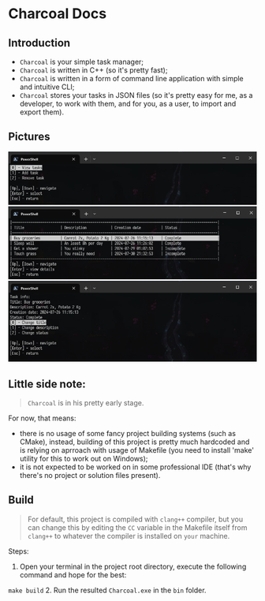 # Charcoal Docs
## Introduction
* `Charcoal` is your simple task manager;
* `Charcoal` is written in C++ (so it's pretty fast);
* `Charcoal` is written in a form of command line application with simple and intuitive CLI;
* `Charcoal` stores your tasks in JSON files (so it's pretty easy for me, as a developer, to work with them, and for you, as a user, to import and export them).

## Pictures
![Start menu](/assets/images/menu.png)
![Tasks list](/assets/images/tasks.png)
![Individual task info](/assets/images/taskinfo.png)

## Little side note:
> `Charcoal` is in his pretty early stage.

For now, that means:
* there is no usage of some fancy project building systems (such as CMake), instead, building of this project is pretty much hardcoded and is relying on aprroach with usage of Makefile (you need to install 'make' utility for this to work out on Windows);
* it is not expected to be worked on in some professional IDE (that's why there's no project or solution files present).

## Build
> For default, this project is compiled with `clang++` compiler, but you can change this by editing the `CC` variable in the Makefile itself from `clang++` to whatever the compiler is installed on `your` machine.

Steps:
1. Open your terminal in the project root directory, execute the following command and hope for the best:

`make build`
2. Run the resulted `Charcoal.exe`  in the `bin` folder.
